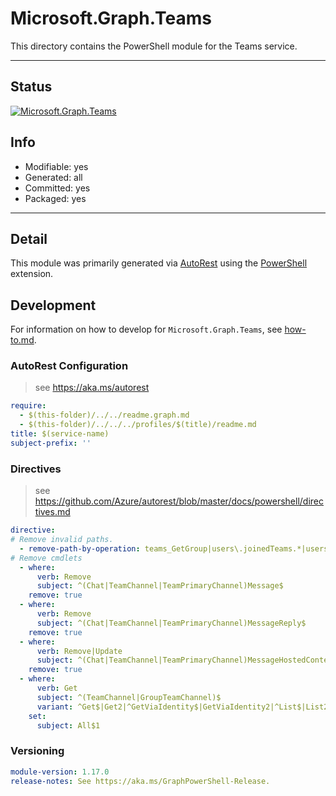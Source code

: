 <!-- region Generated -->
# Microsoft.Graph.Teams
This directory contains the PowerShell module for the Teams service.

---
## Status
[![Microsoft.Graph.Teams](https://img.shields.io/powershellgallery/v/Microsoft.Graph.Teams.svg?style=flat-square&label=Microsoft.Graph.Teams "Microsoft.Graph.Teams")](https://www.powershellgallery.com/packages/Microsoft.Graph.Teams/)

## Info
- Modifiable: yes
- Generated: all
- Committed: yes
- Packaged: yes

---
## Detail
This module was primarily generated via [AutoRest](https://github.com/Azure/autorest) using the [PowerShell](https://github.com/Azure/autorest.powershell) extension.

## Development
For information on how to develop for `Microsoft.Graph.Teams`, see [how-to.md](how-to.md).
<!-- endregion -->

### AutoRest Configuration

> see https://aka.ms/autorest

``` yaml
require:
  - $(this-folder)/../../readme.graph.md
  - $(this-folder)/../../../profiles/$(title)/readme.md
title: $(service-name)
subject-prefix: ''
```

### Directives

> see https://github.com/Azure/autorest/blob/master/docs/powershell/directives.md

``` yaml
directive:
# Remove invalid paths.
  - remove-path-by-operation: teams_GetGroup|users\.joinedTeams.*|users_(Get|Update|Delete|Create)JoinedTeams|.*_UpdateInstalledApps|^teamwork\.teamTemplates\.definitions\.teamDefinition.*
# Remove cmdlets
  - where:
      verb: Remove
      subject: ^(Chat|TeamChannel|TeamPrimaryChannel)Message$
    remove: true
  - where:
      verb: Remove
      subject: ^(Chat|TeamChannel|TeamPrimaryChannel)MessageReply$
    remove: true
  - where:
      verb: Remove|Update
      subject: ^(Chat|TeamChannel|TeamPrimaryChannel)MessageHostedContent$
    remove: true
  - where:
      verb: Get
      subject: ^(TeamChannel|GroupTeamChannel)$
      variant: ^Get$|Get2|^GetViaIdentity$|GetViaIdentity2|^List$|List2
    set:
      subject: All$1
```
### Versioning

``` yaml
module-version: 1.17.0
release-notes: See https://aka.ms/GraphPowerShell-Release.
```
